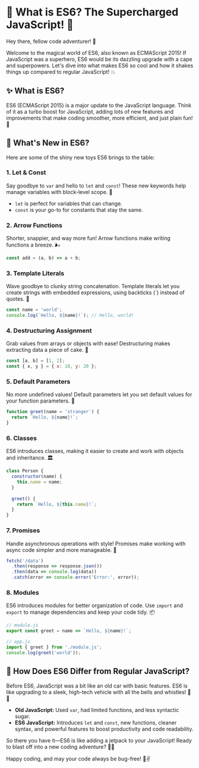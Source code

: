 # 🚀 What is ES6? The Supercharged JavaScript! 🚀

Hey there, fellow code adventurer! 🌟

Welcome to the magical world of ES6, also known as ECMAScript 2015! If JavaScript was a superhero, ES6 would be its dazzling upgrade with a cape and superpowers. Let's dive into what makes ES6 so cool and how it shakes things up compared to regular JavaScript! 💥

## ✨ What is ES6?

ES6 (ECMAScript 2015) is a major update to the JavaScript language. Think of it as a turbo boost for JavaScript, adding lots of new features and improvements that make coding smoother, more efficient, and just plain fun! 🎉

## 🚀 What's New in ES6?

Here are some of the shiny new toys ES6 brings to the table:

### 1. **Let & Const**

Say goodbye to `var` and hello to `let` and `const`! These new keywords help manage variables with block-level scope. 🌈
- `let` is perfect for variables that can change.
- `const` is your go-to for constants that stay the same.

### 2. **Arrow Functions**

Shorter, snappier, and way more fun! Arrow functions make writing functions a breeze. 🌬️
```javascript
const add = (a, b) => a + b;
```

### 3. **Template Literals**

Wave goodbye to clunky string concatenation. Template literals let you create strings with embedded expressions, using backticks (`) instead of quotes. 🧩
```javascript
const name = 'world';
console.log(`Hello, ${name}!`); // Hello, world!
```

### 4. **Destructuring Assignment**

Grab values from arrays or objects with ease! Destructuring makes extracting data a piece of cake. 🎂
```javascript
const [a, b] = [1, 2];
const { x, y } = { x: 10, y: 20 };
```

### 5. **Default Parameters**

No more undefined values! Default parameters let you set default values for your function parameters. 🌟
```javascript
function greet(name = 'stranger') {
  return `Hello, ${name}!`;
}
```

### 6. **Classes**

ES6 introduces classes, making it easier to create and work with objects and inheritance. 🏛️
```javascript
class Person {
  constructor(name) {
    this.name = name;
  }
  
  greet() {
    return `Hello, ${this.name}!`;
  }
}
```

### 7. **Promises**

Handle asynchronous operations with style! Promises make working with async code simpler and more manageable. 💫
```javascript
fetch('/data')
  .then(response => response.json())
  .then(data => console.log(data))
  .catch(error => console.error('Error:', error));
```

### 8. **Modules**

ES6 introduces modules for better organization of code. Use `import` and `export` to manage dependencies and keep your code tidy. 📦
```javascript
// module.js
export const greet = name => `Hello, ${name}!`;

// app.js
import { greet } from './module.js';
console.log(greet('world'));
```

## 🔄 How Does ES6 Differ from Regular JavaScript?

Before ES6, JavaScript was a bit like an old car with basic features. ES6 is like upgrading to a sleek, high-tech vehicle with all the bells and whistles! 🚗💨

- **Old JavaScript:** Used `var`, had limited functions, and less syntactic sugar.
- **ES6 JavaScript:** Introduces `let` and `const`, new functions, cleaner syntax, and powerful features to boost productivity and code readability.

So there you have it—ES6 is like adding a jetpack to your JavaScript! Ready to blast off into a new coding adventure? 🚀💥

Happy coding, and may your code always be bug-free! 🐛✌️

